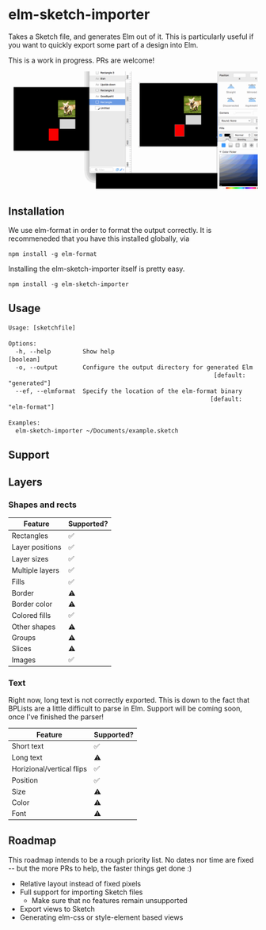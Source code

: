 # elm-sketch-importer

Takes a Sketch file, and generates Elm out of it. This is particularly useful if you want to quickly export some part of a design into Elm.

This is a work in progress. PRs are welcome!

![](./sketch_github.gif)

## Installation 

We use elm-format in order to format the output correctly. It is recommeneded that you have this installed globally, via

```
npm install -g elm-format
```

Installing the elm-sketch-importer itself is pretty easy.

```
npm install -g elm-sketch-importer
```

## Usage


```
Usage: [sketchfile]

Options:
  -h, --help         Show help                                         [boolean]
  -o, --output       Configure the output directory for generated Elm
                                                          [default: "generated"]
  --ef, --elmformat  Specify the location of the elm-format binary
                                                         [default: "elm-format"]

Examples:
  elm-sketch-importer ~/Documents/example.sketch
```


## Support

## Layers

### Shapes and rects

| Feature | Supported? |
|---------|-------------|
| Rectangles | :white_check_mark: |
| Layer positions | :white_check_mark: |
| Layer sizes | :white_check_mark: |
| Multiple layers | :white_check_mark: |
| Fills | :white_check_mark: |
| Border | :warning: |
| Border color | :warning: |
| Colored fills | :white_check_mark: |
| Other shapes | :warning: |
| Groups | :warning: |
| Slices | :warning: |
| Images | :white_check_mark: |


###  Text

Right now, long text is not correctly exported. This is down to the fact that BPLists are a little difficult to parse in Elm. Support will be coming soon, once I've finished the parser!

| Feature | Supported? |
|---------|------------|
| Short text       | :white_check_mark: |
| Long text | :warning: |
| Horizional/vertical flips | :white_check_mark: |
| Position | :white_check_mark: |
| Size | :warning: |
| Color | :warning: |
| Font | :warning: |


## Roadmap

This roadmap intends to be a rough priority list. No dates nor time are fixed -- but the more PRs to help, the faster things get done :)

- Relative layout instead of fixed pixels
- Full support for importing Sketch files
	- Make sure that no features remain unsupported
- Export views to Sketch
- Generating elm-css or style-element based views

